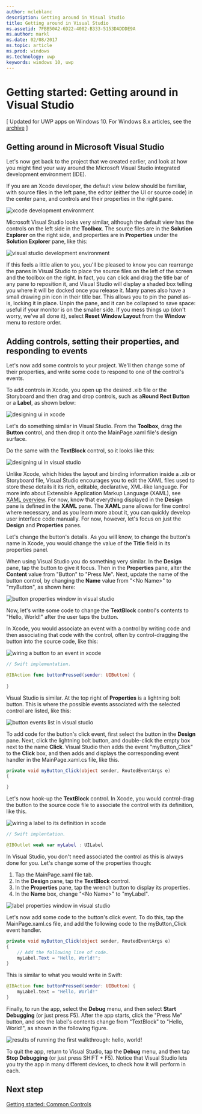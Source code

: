 ```yaml
---
author: mcleblanc
description: Getting around in Visual Studio
title: Getting around in Visual Studio
ms.assetid: 7FBB50A2-6D22-4082-B333-5153DADDDE9A
ms.author: markl
ms.date: 02/08/2017
ms.topic: article
ms.prod: windows
ms.technology: uwp
keywords: windows 10, uwp
---
```


# Getting started: Getting around in Visual Studio

\[ Updated for UWP apps on Windows 10. For Windows 8.x articles, see the [archive](http://go.microsoft.com/fwlink/p/?linkid=619132) \]

## Getting around in Microsoft Visual Studio

Let's now get back to the project that we created earlier, and look at how you might find your way around the Microsoft Visual Studio integrated development environment (IDE).

If you are an Xcode developer, the default view below should be familiar, with source files in the left pane, the editor (either the UI or source code) in the center pane, and controls and their properties in the right pane.

![xcode development environment](images/ios-to-uwp/xcode-ide.png)

Microsoft Visual Studio looks very similar, although the default view has the controls on the left side in the **Toolbox**. The source files are in the **Solution Explorer** on the right side, and properties are in **Properties** under the **Solution Explorer** pane, like this:

![visual studio development environment](images/ios-to-uwp/vs-ide.png)

If this feels a little alien to you, you'll be pleased to know you can rearrange the panes in Visual Studio to place the source files on the left of the screen and the toolbox on the right. In fact, you can click and drag the title bar of any pane to reposition it, and Visual Studio will display a shaded box telling you where it will be docked once you release it. Many panes also have a small drawing pin icon in their title bar. This allows you to pin the panel as-is, locking it in place. Unpin the pane, and it can be collapsed to save space: useful if your monitor is on the smaller side. If you mess things up (don't worry, we've all done it), select **Reset Window Layout** from the **Window** menu to restore order.

## Adding controls, setting their properties, and responding to events

Let's now add some controls to your project. We'll then change some of their properties, and write some code to respond to one of the control's events.

To add controls in Xcode, you open up the desired .xib file or the Storyboard and then drag and drop controls, such as a**Round Rect Button** or a **Label**, as shown below:

![designing ui in xcode](images/ios-to-uwp/xcode-add-button-label.png)

Let's do something similar in Visual Studio. From the **Toolbox**, drag the **Button** control, and then drop it onto the MainPage.xaml file's design surface.

Do the same with the **TextBlock** control, so it looks like this:

![designing ui in visual studio](images/ios-to-uwp/vs-add-button-label.png)

Unlike Xcode, which hides the layout and binding information inside a .xib or Storyboard file, Visual Studio encourages you to edit the XAML files used to store these details it its rich, editable, declarative, XML-like language. For more info about Extensible Application Markup Language (XAML), see [XAML overview](https://msdn.microsoft.com/library/windows/apps/mt185595). For now, know that everything displayed in the **Design** pane is defined in the **XAML** pane. The **XAML** pane allows for fine control where necessary, and as you learn more about it, you can quickly develop user interface code manually. For now, however, let's focus on just the **Design** and **Properties** panes.

Let's change the button's details. As you will know, to change the button's name in Xcode, you would change the value of the **Title** field in its properties panel.

When using Visual Studio you do something very similar. In the **Design** pane, tap the button to give it focus. Then in the **Properties** pane, alter the **Content** value from "Button" to "Press Me". Next, update the name of the button control, by changing the **Name** value from "&lt;No Name&gt;" to "myButton", as shown here:

![button properties window in visual studio](images/ios-to-uwp/vs-button-properties.png)

Now, let's write some code to change the **TextBlock** control's contents to "Hello, World!" after the user taps the button.

In Xcode, you would associate an event with a control by writing code and then associating that code with the control, often by control-dragging the button into the source code, like this:

![wiring a button to an event in xcode](images/ios-to-uwp/xcode-add-button-event.png)

```swift
// Swift implementation.

@IBAction func buttonPressed(sender: UIButton) {
    
}
```

Visual Studio is similar. At the top right of **Properties** is a lightning bolt button. This is where the possible events associated with the selected control are listed, like this:

![button events list in visual studio](images/ios-to-uwp/vs-button-event.png)

To add code for the button's click event, first select the button in the **Design** pane. Next, click the lightning bolt button, and double-click the empty box next to the name **Click**. Visual Studio then adds the event "myButton\_Click" to the **Click** box, and then adds and displays the corresponding event handler in the MainPage.xaml.cs file, like this.

```csharp
private void myButton_Click(object sender, RoutedEventArgs e)
{

}
```

Let's now hook-up the **TextBlock** control. In Xcode, you would control-drag the button to the source code file to associate the control with its definition, like this.

![wiring a label to its definition in xcode](images/ios-to-uwp/xcode-add-button-reference.png)

```swift
// Swift implentation.

@IBOutlet weak var myLabel : UILabel
```

In Visual Studio, you don't need associated the control as this is always done for you. Let's change some of the properties though:

1.  Tap the MainPage.xaml file tab.
2.  In the **Design** pane, tap the **TextBlock** control.
3.  In the **Properties** pane, tap the wrench button to display its properties.
4.  In the **Name** box, change "&lt;No Name&gt;" to "myLabel".

![label properties window in visual studio](images/ios-to-uwp/vs-label-properties.png)

Let's now add some code to the button's click event. To do this, tap the MainPage.xaml.cs file, and add the following code to the myButton\_Click event handler.

```csharp
private void myButton_Click(object sender, RoutedEventArgs e)
{
    // Add the following line of code.    
    myLabel.Text = "Hello, World!";
}
```

This is similar to what you would write in Swift:

```swift
@IBAction func buttonPressed(sender: UIButton) {
    myLabel.text = "Hello, World!"
}
```

Finally, to run the app, select the **Debug** menu, and then select **Start Debugging** (or just press F5). After the app starts, click the "Press Me" button, and see the label's contents change from "TextBlock" to "Hello, World!", as shown in the following figure.

![results of running the first walkthrough: hello, world!](images/ios-to-uwp/vs-hello-world.png)

To quit the app, return to Visual Studio, tap the **Debug** menu, and then tap **Stop Debugging** (or just press SHIFT + F5). Notice that Visual Studio lets you try the app in many different devices, to check how it will perform in each.

## Next step

[Getting started: Common Controls](getting-started-common-controls.md)

